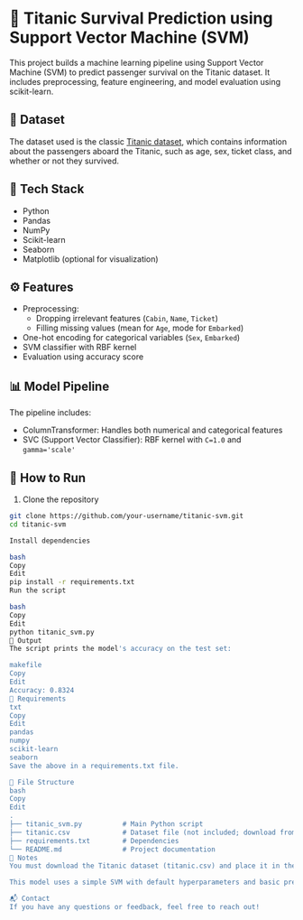 # 🚢 Titanic Survival Prediction using Support Vector Machine (SVM)

This project builds a machine learning pipeline using Support Vector Machine (SVM) to predict passenger survival on the Titanic dataset. It includes preprocessing, feature engineering, and model evaluation using scikit-learn.

## 📂 Dataset

The dataset used is the classic [Titanic dataset](https://www.kaggle.com/c/titanic), which contains information about the passengers aboard the Titanic, such as age, sex, ticket class, and whether or not they survived.

## 🧰 Tech Stack

- Python
- Pandas
- NumPy
- Scikit-learn
- Seaborn
- Matplotlib (optional for visualization)

## ⚙️ Features

- Preprocessing: 
  - Dropping irrelevant features (`Cabin`, `Name`, `Ticket`)
  - Filling missing values (mean for `Age`, mode for `Embarked`)
- One-hot encoding for categorical variables (`Sex`, `Embarked`)
- SVM classifier with RBF kernel
- Evaluation using accuracy score

## 📊 Model Pipeline

The pipeline includes:
- ColumnTransformer: Handles both numerical and categorical features
- SVC (Support Vector Classifier): RBF kernel with `C=1.0` and `gamma='scale'`

## 🧪 How to Run

1. Clone the repository
```bash
git clone https://github.com/your-username/titanic-svm.git
cd titanic-svm

Install dependencies

bash
Copy
Edit
pip install -r requirements.txt
Run the script

bash
Copy
Edit
python titanic_svm.py
🧾 Output
The script prints the model's accuracy on the test set:

makefile
Copy
Edit
Accuracy: 0.8324
📝 Requirements
txt
Copy
Edit
pandas
numpy
scikit-learn
seaborn
Save the above in a requirements.txt file.

📁 File Structure
bash
Copy
Edit
.
├── titanic_svm.py          # Main Python script
├── titanic.csv             # Dataset file (not included; download from Kaggle)
├── requirements.txt        # Dependencies
└── README.md               # Project documentation
📌 Notes
You must download the Titanic dataset (titanic.csv) and place it in the project root directory.

This model uses a simple SVM with default hyperparameters and basic preprocessing.

📬 Contact
If you have any questions or feedback, feel free to reach out!

